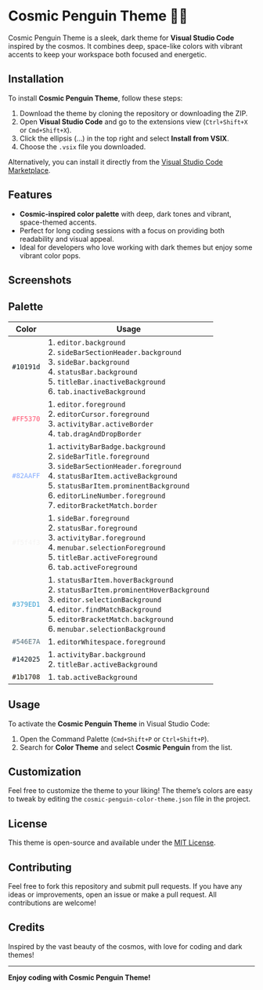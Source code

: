 # Cosmic Penguin Theme 🚀🐧

Cosmic Penguin Theme is a sleek, dark theme for **Visual Studio Code** inspired by the cosmos. It combines deep, space-like colors with vibrant accents to keep your workspace both focused and energetic.

## Installation

To install **Cosmic Penguin Theme**, follow these steps:

1. Download the theme by cloning the repository or downloading the ZIP.
2. Open **Visual Studio Code** and go to the extensions view (`Ctrl+Shift+X` or `Cmd+Shift+X`).
3. Click the ellipsis (…) in the top right and select **Install from VSIX**.
4. Choose the `.vsix` file you downloaded.

Alternatively, you can install it directly from the [Visual Studio Code Marketplace](https://marketplace.visualstudio.com).

## Features

- **Cosmic-inspired color palette** with deep, dark tones and vibrant, space-themed accents.
- Perfect for long coding sessions with a focus on providing both readability and visual appeal.
- Ideal for developers who love working with dark themes but enjoy some vibrant color pops.

## Screenshots

## Palette
| Color                                | Usage                                                                                          |
|-------------------------------------|------------------------------------------------------------------------------------------------|
| <code style="color:#10191d">#10191d</code> | 1. <code>editor.background</code> <br> 2. <code>sideBarSectionHeader.background</code> <br> 3. <code>sideBar.background</code> <br> 4. <code>statusBar.background</code> <br> 5. <code>titleBar.inactiveBackground</code> <br> 6. <code>tab.inactiveBackground</code> |
| <code style="color:#FF5370">#FF5370</code> | 1. <code>editor.foreground</code> <br> 2. <code>editorCursor.foreground</code> <br> 3. <code>activityBar.activeBorder</code> <br> 4. <code>tab.dragAndDropBorder</code> |
| <code style="color:#82AAFF">#82AAFF</code> | 1. <code>activityBarBadge.background</code> <br> 2. <code>sideBarTitle.foreground</code> <br> 3. <code>sideBarSectionHeader.foreground</code> <br> 4. <code>statusBarItem.activeBackground</code> <br> 5. <code>statusBarItem.prominentBackground</code> <br> 6. <code>editorLineNumber.foreground</code> <br> 7. <code>editorBracketMatch.border</code> |
| <code style="color:#f5f4f3">#f5f4f3</code> | 1. <code>sideBar.foreground</code> <br> 2. <code>statusBar.foreground</code> <br> 3. <code>activityBar.foreground</code> <br> 4. <code>menubar.selectionForeground</code> <br> 5. <code>titleBar.activeForeground</code> <br> 6. <code>tab.activeForeground</code> |
| <code style="color:#379ED1">#379ED1</code> | 1. <code>statusBarItem.hoverBackground</code> <br> 2. <code>statusBarItem.prominentHoverBackground</code> <br> 3. <code>editor.selectionBackground</code> <br> 4. <code>editor.findMatchBackground</code> <br> 5. <code>editorBracketMatch.background</code> <br> 6. <code>menubar.selectionBackground</code> |
| <code style="color:#546E7A">#546E7A</code> | 1. <code>editorWhitespace.foreground</code> |
| <code style="color:#142025">#142025</code> | 1. <code>activityBar.background</code> <br> 2. <code>titleBar.activeBackground</code> |
| <code style="color:#1b1708">#1b1708</code> | 1. <code>tab.activeBackground</code> |

## Usage

To activate the **Cosmic Penguin Theme** in Visual Studio Code:

1. Open the Command Palette (`Cmd+Shift+P` or `Ctrl+Shift+P`).
2. Search for **Color Theme** and select **Cosmic Penguin** from the list.

## Customization

Feel free to customize the theme to your liking! The theme’s colors are easy to tweak by editing the `cosmic-penguin-color-theme.json` file in the project.

## License

This theme is open-source and available under the [MIT License](./LICENSE).

## Contributing

Feel free to fork this repository and submit pull requests. If you have any ideas or improvements, open an issue or make a pull request. All contributions are welcome!

## Credits

Inspired by the vast beauty of the cosmos, with love for coding and dark themes!

---

**Enjoy coding with Cosmic Penguin Theme!**
